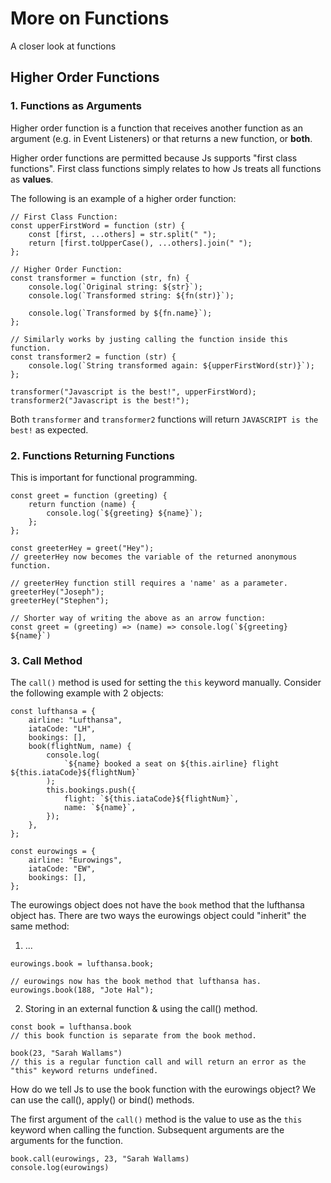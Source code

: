 # More on Functions

A closer look at functions

## Higher Order Functions

### 1. Functions as Arguments

Higher order function is a function that receives another function as an argument (e.g. in Event Listeners) or that returns a new function, or **both**.

Higher order functions are permitted because Js supports "first class functions". First class functions simply relates to how Js treats all functions as **values**.

The following is an example of a higher order function:

```
// First Class Function:
const upperFirstWord = function (str) {
    const [first, ...others] = str.split(" ");
    return [first.toUpperCase(), ...others].join(" ");
};

// Higher Order Function:
const transformer = function (str, fn) {
    console.log(`Original string: ${str}`);
    console.log(`Transformed string: ${fn(str)}`);

    console.log(`Transformed by ${fn.name}`);
};

// Similarly works by justing calling the function inside this function.
const transformer2 = function (str) {
    console.log(`String transformed again: ${upperFirstWord(str)}`);
};

transformer("Javascript is the best!", upperFirstWord);
transformer2("Javascript is the best!");
```

Both `transformer` and `transformer2` functions will return `JAVASCRIPT is the best!` as expected.

### 2. Functions Returning Functions

This is important for functional programming.

```
const greet = function (greeting) {
    return function (name) {
        console.log(`${greeting} ${name}`);
    };
};

const greeterHey = greet("Hey");
// greeterHey now becomes the variable of the returned anonymous function.

// greeterHey function still requires a 'name' as a parameter.
greeterHey("Joseph");
greeterHey("Stephen");

// Shorter way of writing the above as an arrow function:
const greet = (greeting) => (name) => console.log(`${greeting} ${name}`)
```

### 3. Call Method

The `call()` method is used for setting the `this` keyword manually. Consider the following example with 2 objects:

```
const lufthansa = {
    airline: "Lufthansa",
    iataCode: "LH",
    bookings: [],
    book(flightNum, name) {
        console.log(
            `${name} booked a seat on ${this.airline} flight ${this.iataCode}${flightNum}`
        );
        this.bookings.push({
            flight: `${this.iataCode}${flightNum}`,
            name: `${name}`,
        });
    },
};

const eurowings = {
    airline: "Eurowings",
    iataCode: "EW",
    bookings: [],
};
```

The eurowings object does not have the `book` method that the lufthansa object has. There are two ways the eurowings object could "inherit" the same method:

1. ...

```
eurowings.book = lufthansa.book;

// eurowings now has the book method that lufthansa has.
eurowings.book(188, "Jote Hal");

```

2. Storing in an external function & using the call() method.

```
const book = lufthansa.book
// this book function is separate from the book method.

book(23, "Sarah Wallams")
// this is a regular function call and will return an error as the "this" keyword returns undefined.
```

How do we tell Js to use the book function with the eurowings object? We can use the call(), apply() or bind() methods.

The first argument of the `call()` method is the value to use as the `this` keyword when calling the function. Subsequent arguments are the arguments for the function.

```
book.call(eurowings, 23, "Sarah Wallams)
console.log(eurowings)

```
